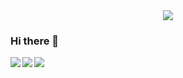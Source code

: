 <div align=center>
<img src="https://camo.githubusercontent.com/899e55d4e10d94ec6428c5eac4dd163dbc50fcfe7e19ee939b21982b68ec7311/68747470733a2f2f666f786c792e64652f6d656469612f3232332d6769746875622d6c6f676f2d706e672f">
</div>

### Hi there 👋

<img align="left" src="https://github-readme-stats.vercel.app/api?username=foxly-it&count_private=true&line_height=21&show_icons=true&hide_border=true&theme=calm"/>
<img align="left" src="https://github-readme-stats.vercel.app/api/top-langs/?username=foxly-it&layout=compact&card_width=250&hide_border=true&theme=calm"/>
<img align="left" src=[![Anurag's GitHub stats](https://github-readme-stats.vercel.app/api?username=foxly-it&show_icons=true&theme=radical)](https://github.com/anuraghazra/github-readme-stats)/>

